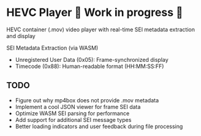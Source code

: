 # HEVC Player 🚧 Work in progress 🚧

HEVC container (.mov) video player with real-time SEI metadata extraction and display

SEI Metadata Extraction (via WASM)
  - Unregistered User Data (0x05): Frame-synchronized display
  - Timecode (0x88): Human-readable format (HH:MM:SS:FF)

## TODO

- Figure out why mp4box does not provide .mov metadata
- Implement a cool JSON viewer for frame SEI data
- Optimize WASM SEI parsing for performance
- Add support for additional SEI message types
- Better loading indicators and user feedback during file processing
